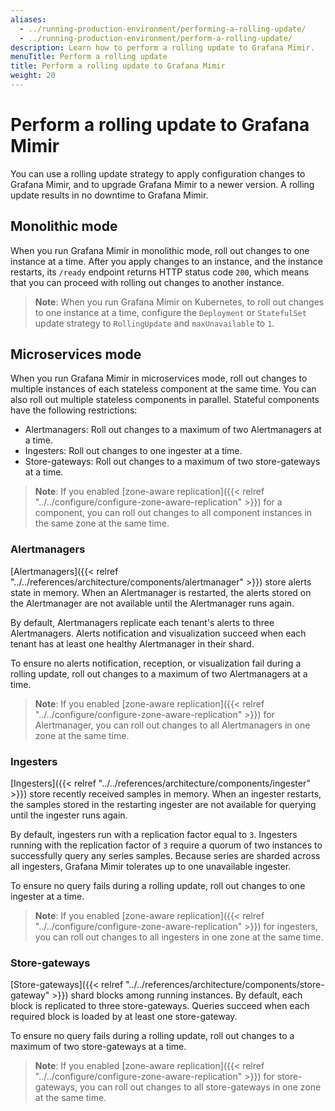 ```yaml
---
aliases:
  - ../running-production-environment/performing-a-rolling-update/
  - ../running-production-environment/perform-a-rolling-update/
description: Learn how to perform a rolling update to Grafana Mimir.
menuTitle: Perform a rolling update
title: Perform a rolling update to Grafana Mimir
weight: 20
---
```


# Perform a rolling update to Grafana Mimir

You can use a rolling update strategy to apply configuration changes to
Grafana Mimir, and to upgrade Grafana Mimir to a newer version. A
rolling update results in no downtime to Grafana Mimir.

## Monolithic mode

When you run Grafana Mimir in monolithic mode, roll out changes to one instance at a time.
After you apply changes to an instance, and the instance restarts, its `/ready` endpoint returns HTTP status code `200`, which means that you can proceed with rolling out changes to another instance.

> **Note**: When you run Grafana Mimir on Kubernetes, to roll out changes to one instance at a time, configure the `Deployment` or `StatefulSet` update strategy to `RollingUpdate` and `maxUnavailable` to `1`.

## Microservices mode

When you run Grafana Mimir in microservices mode, roll out changes to multiple instances of each stateless component at the same time.
You can also roll out multiple stateless components in parallel.
Stateful components have the following restrictions:

- Alertmanagers: Roll out changes to a maximum of two Alertmanagers at a time.
- Ingesters: Roll out changes to one ingester at a time.
- Store-gateways: Roll out changes to a maximum of two store-gateways at a time.

> **Note**: If you enabled [zone-aware replication]({{< relref "../../configure/configure-zone-aware-replication" >}}) for a component, you can roll out changes to all component instances in the same zone at the same time.

### Alertmanagers

[Alertmanagers]({{< relref "../../references/architecture/components/alertmanager" >}}) store alerts state in memory.
When an Alertmanager is restarted, the alerts stored on the Alertmanager are not available until the Alertmanager runs again.

By default, Alertmanagers replicate each tenant's alerts to three Alertmanagers.
Alerts notification and visualization succeed when each tenant has at least one healthy Alertmanager in their shard.

To ensure no alerts notification, reception, or visualization fail during a rolling update, roll out changes to a maximum of two Alertmanagers at a time.

> **Note**: If you enabled [zone-aware replication]({{< relref "../../configure/configure-zone-aware-replication" >}}) for Alertmanager, you can roll out changes to all Alertmanagers in one zone at the same time.

### Ingesters

[Ingesters]({{< relref "../../references/architecture/components/ingester" >}}) store recently received samples in memory.
When an ingester restarts, the samples stored in the restarting ingester are not available for querying until the ingester runs again.

By default, ingesters run with a replication factor equal to `3`.
Ingesters running with the replication factor of `3` require a quorum of two instances to successfully query any series samples.
Because series are sharded across all ingesters, Grafana Mimir tolerates up to one unavailable ingester.

To ensure no query fails during a rolling update, roll out changes to one ingester at a time.

> **Note**: If you enabled [zone-aware replication]({{< relref "../../configure/configure-zone-aware-replication" >}}) for ingesters, you can roll out changes to all ingesters in one zone at the same time.

### Store-gateways

[Store-gateways]({{< relref "../../references/architecture/components/store-gateway" >}}) shard blocks among running instances.
By default, each block is replicated to three store-gateways.
Queries succeed when each required block is loaded by at least one store-gateway.

To ensure no query fails during a rolling update, roll out changes to a maximum of two store-gateways at a time.

> **Note**: If you enabled [zone-aware replication]({{< relref "../../configure/configure-zone-aware-replication" >}}) for store-gateways, you can roll out changes to all store-gateways in one zone at the same time.
